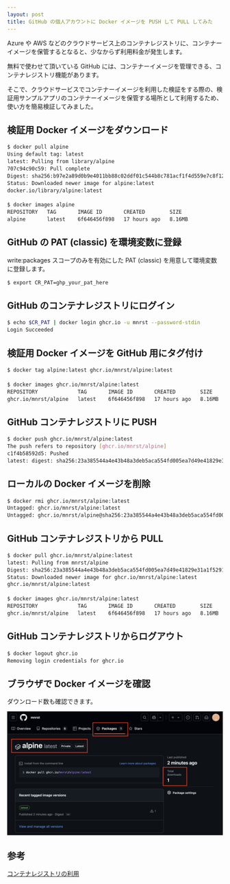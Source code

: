 ```yaml
---
layout: post
title: GitHub の個人アカウントに Docker イメージを PUSH して PULL してみた
---
```


Azure や AWS などのクラウドサービス上のコンテナレジストリに、コンテナーイメージを保管するとなると、少なからず利用料金が発生します。

無料で使わせて頂いている GitHub には、コンテナーイメージを管理できる、コンテナレジストリ機能があります。

そこで、クラウドサービスでコンテナーイメージを利用した検証をする際の、検証用サンプルアプリのコンテナーイメージを保管する場所として利用するため、使い方を簡易検証してみました。

## 検証用 Docker イメージをダウンロード

```bash
$ docker pull alpine
Using default tag: latest
latest: Pulling from library/alpine
707c94c90c59: Pull complete 
Digest: sha256:b97e2a89d0b9e4011bb88c02ddf01c544b8c781acf1f4d559e7c8f12f1047ac3
Status: Downloaded newer image for alpine:latest
docker.io/library/alpine:latest

$ docker images alpine
REPOSITORY   TAG       IMAGE ID       CREATED        SIZE
alpine       latest    6f646456f898   17 hours ago   8.16MB
```

## GitHub の PAT (classic) を環境変数に登録

write:packages スコープのみを有効にした PAT (classic) を用意して環境変数に登録します。

```bash
$ export CR_PAT=ghp_your_pat_here
```

## GitHub のコンテナレジストリにログイン

```bash
$ echo $CR_PAT | docker login ghcr.io -u mnrst --password-stdin
Login Succeeded
```

## 検証用 Docker イメージを GitHub 用にタグ付け

```bash
$ docker tag alpine:latest ghcr.io/mnrst/alpine:latest

$ docker images ghcr.io/mnrst/alpine:latest
REPOSITORY             TAG       IMAGE ID       CREATED        SIZE
ghcr.io/mnrst/alpine   latest    6f646456f898   17 hours ago   8.16MB
```

## GitHub コンテナレジストリに PUSH

```bash
$ docker push ghcr.io/mnrst/alpine:latest
The push refers to repository [ghcr.io/mnrst/alpine]
c1f4b58592d5: Pushed 
latest: digest: sha256:23a385544a4e43b48a3deb5aca554fd005ea7d49e41829e31a1f5291b452796a size: 527
```

## ローカルの Docker イメージを削除

```bash
$ docker rmi ghcr.io/mnrst/alpine:latest
Untagged: ghcr.io/mnrst/alpine:latest
Untagged: ghcr.io/mnrst/alpine@sha256:23a385544a4e43b48a3deb5aca554fd005ea7d49e41829e31a1f5291b452796a
```

## GitHub コンテナレジストリから PULL

```bash
$ docker pull ghcr.io/mnrst/alpine:latest
latest: Pulling from mnrst/alpine
Digest: sha256:23a385544a4e43b48a3deb5aca554fd005ea7d49e41829e31a1f5291b452796a
Status: Downloaded newer image for ghcr.io/mnrst/alpine:latest
ghcr.io/mnrst/alpine:latest

$ docker images ghcr.io/mnrst/alpine:latest
REPOSITORY             TAG       IMAGE ID       CREATED        SIZE
ghcr.io/mnrst/alpine   latest    6f646456f898   17 hours ago   8.16MB
```

## GitHub コンテナレジストリからログアウト

```bash
$ docker logout ghcr.io
Removing login credentials for ghcr.io
```

## ブラウザで Docker イメージを確認

ダウンロード数も確認できます。

![2025-01-07-github-container-registry-01.png](../assets/img/2025-01-07-github-container-registry-01.png)

## 参考

[コンテナレジストリの利用](https://docs.github.com/ja/packages/working-with-a-github-packages-registry/working-with-the-container-registry)
